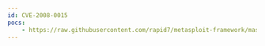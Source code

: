 ```yaml
---
id: CVE-2008-0015
pocs:
    - https://raw.githubusercontent.com/rapid7/metasploit-framework/master/modules/exploits/windows/browser/msvidctl_mpeg2.rb
---
```

